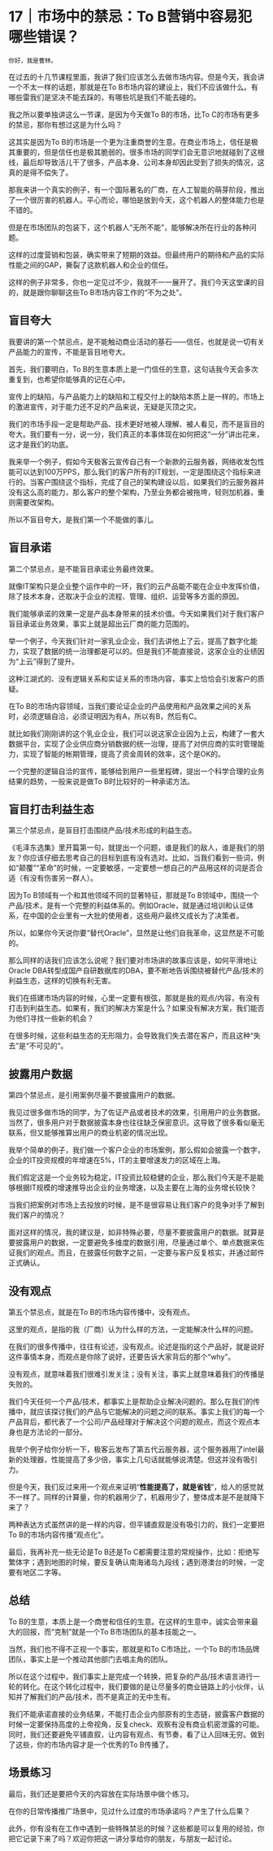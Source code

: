 # 17｜市场中的禁忌：To B营销中容易犯哪些错误？

    你好，我是曹林。

在过去的十几节课程里面，我讲了我们应该怎么去做市场内容。但是今天，我会讲一个不太一样的话题，那就是在To B市场内容的建设上，我们不应该做什么。有哪些雷我们是坚决不能去踩的，有哪些坑是我们不能去碰的。

我之所以要单独讲这么一节课，是因为今天做To B的市场，比To C的市场有更多的禁忌，那你有想过这是为什么吗？

这其实是因为To B的市场是一个更为注重商誉的生意。在商业市场上，信任是极其重要的，但是信任也是极其脆弱的。很多市场的同学们会无意识地就碰到了这根线，最后却导致活儿干了很多，产品本身、公司本身却因此受到了损失的情况，这真的是得不偿失了。

那我来讲一个真实的例子，有一个国际著名的厂商，在人工智能的萌芽阶段，推出了一个很厉害的机器人。平心而论，哪怕是放到今天，这个机器人的整体能力也是不错的。

但是在市场团队的包装下，这个机器人“无所不能”，能够解决所在行业的各种问题。

这样的过度营销和包装，确实带来了短期的效益。但最终用户的期待和产品的实际性能之间的GAP，撕裂了这款机器人和企业的信任。

这样的例子非常多，你也一定见过不少，我就不一一展开了。我们今天这堂课的目的，就是跟你聊聊这些To B市场内容工作的“不为之处”。

## 盲目夸大

我要讲的第一个禁忌点，是不能触动商业活动的基石——信任，也就是说一切有关产品能力的宣传，不能是盲目地夸大。

首先，我们要明白，To B的生意本质上是一门信任的生意，这句话我今天会多次重复到，也希望你能够真的记在心中。

宣传上的缺陷，与产品能力上的缺陷和工程交付上的缺陷本质上是一样的。市场上的激进宣传，对于能力还不足的产品来说，无疑是灭顶之灾。

我们的市场手段一定是帮助产品、技术更好地被人理解、被人看见，而不是盲目的夸大。我们要有一分，说一分，我们真正的本事体现在如何把这“一分”讲出花来，这才是我们的功底。

我来举一个例子，假如今天极客云宣传自己有一个新款的云服务器，网络收发包性能可以达到100万PPS，那么我们的客户所有的IT规划，一定是围绕这个指标来进行的。当客户围绕这个指标，完成了自己的架构建设以后，如果我们的云服务器并没有这么高的能力，那么客户的整个架构，乃至业务都会被拖垮，轻则加机器，重则需要改架构。

所以不盲目夸大，是我们第一个不能做的事儿。

## 盲目承诺

第二个禁忌点，是不能盲目承诺业务最终效果。

就像IT架构只是企业整个运作中的一环，我们的云产品能不能在企业中发挥价值，除了技术本身，还取决于企业的流程、管理、组织、运营等多方面的原因。

我们能够承诺的效果一定是产品本身带来的技术价值。今天如果我们对于我们客户盲目承诺业务效果，事实上就是超出云厂商的能力范围的。

举一个例子，今天我们针对一家乳业企业，我们去讲他上了云，提高了数字化能力，实现了数据的统一治理都是可以的。但是我们不能直接说，这家企业的业绩因为“上云”得到了提升。

这种江湖式的、没有逻辑关系和实证关系的市场内容，事实上恰恰会引发客户的质疑。

在To B的市场内容领域，当我们要论证企业的产品使用和产品效果之间的关系时，必须逻辑自洽，必须证明因为有A，所以有B，然后有C。

就比如我们刚刚讲的这个乳业企业，我们可以说这家企业因为上云，构建了一套大数据平台，实现了企业供应商分销数据的统一治理，提高了对供应商的实时管理能力，实现了智能的帐期管理，提高了资金周转的效率，这个是OK的。

一个完整的逻辑自洽的宣传，能够给到用户一些里程碑，提出一个科学合理的业务结果的趋势，一般来说是做To B时比较好的一种承诺方法。

## 盲目打击利益生态

第三个禁忌点，是盲目打击围绕产品/技术形成的利益生态。

《毛泽东选集》里开篇第一句，就提出一个问题，谁是我们的敌人，谁是我们的朋友？你应该仔细去思考自己的目标到底有没有选对。比如，当我们看到一些词，例如“颠覆”“革命”的时候，一定要敏感，一定要想一想自己的产品用这样的词是否合适（有没有伤害另一群人）。

因为To B领域有一个和其他领域不同的显著特征，那就是To B领域中，围绕一个产品/技术，是有一个完整的利益体系的。例如Oracle，就是通过培训和认证体系，在中国的企业里有一大批的使用者，这些用户最终又成长为了决策者。

所以，如果你今天说你要“替代Oracle”，显然是让他们自我革命，这显然是不可能的。

那么同样的话我们应该怎么说呢？我们要对市场讲的故事应该是，如何平滑地让Oracle DBA转型成国产自研数据库的DBA，要不断地告诉围绕被替代产品/技术的利益生态，这样的切换有利无害。

我们在搭建市场内容的时候，心里一定要有根弦，那就是我的观点/内容，有没有打击到利益生态。如果有，我们的解决方案是什么？如果没有解决方案，我们能否为他们寻找一些新的机会？

在很多时候，这些利益生态的无形阻力，会导致我们失去潜在客户，而且这种“失去”是“不可见的”。

## 披露用户数据

第四个禁忌点，是引用案例尽量不要披露用户的数据。

我见过很多做市场的同学，为了佐证产品或者技术的效果，引用用户的业务数据。当然了，很多用户对于数据披露本身也往往缺乏保密意识。这导致了很多看似毫无联系，但又能够推算出用户的商业机密的情况出现。

我举个简单的例子，我们做一个客户企业的市场案例，那么假如会披露一个数字，企业的IT投资规模的年增速在5%，IT的主要增速发力的区域在上海。

我们假定这是一个业务较为稳定，IT投资比较稳健的企业，那么我们今天是不是能够根据IT规模的增速推导出企业的业务增速，以及主要在上海的业务增长较快？

当我们把案例对市场上去投放的时候，是不是很容易让我们客户的竞争对手了解到我们客户的情况？

面对这样的情况，我的建议是，如非特殊必要，尽量不要披露用户的数据。就算是要披露用户的数据，一定要避免多维度的数据引用，尽量通过单个、单点数据来佐证我们的观点。而且，在披露任何数字之前，一定要与客户反复核实，并通过邮件正式确认。

## 没有观点

第五个禁忌点，就是在To B的市场内容传播中，没有观点。

这里的观点，是指的我（厂商）认为什么样的方法，一定能解决什么样的问题。

在我们的很多传播中，往往有论述，没有观点。论述是指的这个产品好，就是说好这件事情本身，而观点是你除了说好，还要告诉大家背后的那个“why”。

没有观点，就意味着我们很难引发关注；没有关注，事实上就意味着我们的传播是失败的。

我们今天任何一个产品/技术，都事实上是帮助企业解决问题的。那么在我们的传播中，就应该探讨我们的产品与它能解决的问题之间的联系。事实上我们的每一个产品背后，都代表了一个公司/产品经理对于解决这个问题的观点，而这个观点本身也是方法论的一部分。

我举个例子给你分析一下，极客云发布了第五代云服务器，这个服务器用了intel最新的处理器，性能提高了多少倍，事实上几句话就能够说清楚。但这并没有吸引力。

但是今天，我们反过来用一个观点来证明“**性能提高了，就是省钱**”，给人的感觉就不一样了。同样的计算量，你的机器用少了，机器用少了，整体成本是不是就降下来了？

两种表达方式虽然讲的是一样的内容，但平铺直叙是没有吸引力的，我们一定要把To B的市场内容传播“观点化”。

最后，我再补充一些无论是To B还是To C都需要注意的常规操作，比如：拒绝写繁体字；遇到地图的时候，要反复确认南海诸岛九段线；遇到港澳台的时候，一定要有地区二字等。

## 总结

To B的生意，本质上是一个商誉和信任的生意。在这样的生意中，诚实会带来最大的回报，而“克制”就是一个To B市场团队的基本技能之一。

当然，我们也不得不正视一个事实，那就是和To C市场比，一个To B的市场品牌团队，事实上是一个推动其他部门去唱主角的团队。

所以在这个过程中，我们事实上是完成一个转换，把复杂的产品/技术语言进行一轮的转化。在这个转化过程中，我们要做的是让尽量多的商业链路上的小伙伴，认知并了解我们的产品/技术，而不是真正的无中生有。

我们不能承诺直接的业务结果，不能打击企业内部原有的生态链，披露客户数据的时候一定要保持高度的上帝视角，反复check、观察有没有商业机密泄露的可能。同时，我们还要避免平铺直叙，让内容有观点、有节奏，看了让人回味无穷。做到了这些，你的市场内容才是一个优秀的To B传播了。

## 场景练习

最后，我们还是要把今天的内容放在实际场景中做个练习。

在你的日常传播推广场景中，见过什么过度的市场承诺吗？产生了什么后果？

此外，你有没有在工作中遇到一些特殊禁忌的时候？这些都是可以复用的经验，你把它记录下来了吗？欢迎你把这一讲分享给你的朋友，与朋友一起讨论。
    